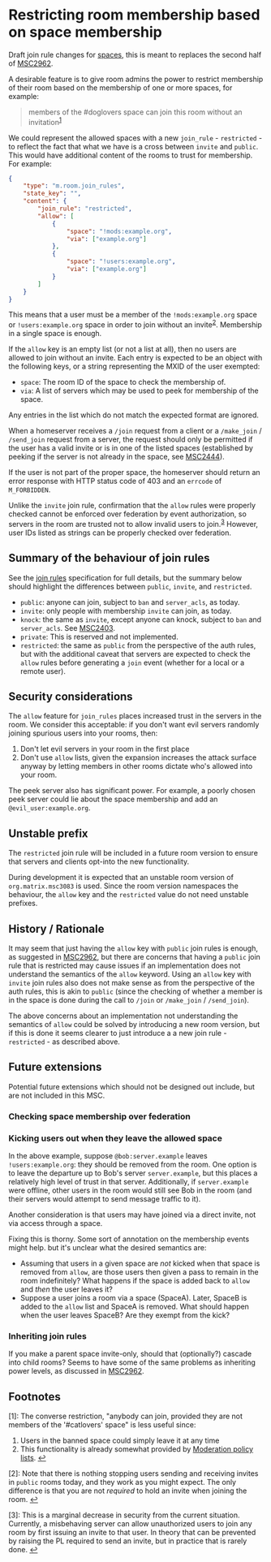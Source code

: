 # Restricting room membership based on space membership

Draft join rule changes for [spaces](https://github.com/matrix-org/matrix-doc/pull/1772),
this is meant to replaces the second half of [MSC2962](https://github.com/matrix-org/matrix-doc/pull/2962/).

A desirable feature is to give room admins the power to restrict membership of
their room based on the membership of one or more spaces, for example:

> members of the #doglovers space can join this room without an invitation<sup id="a1">[1](#f1)</sup>

We could represent the allowed spaces with a new `join_rule` - `restricted` - to
reflect  the fact that what we have is a cross between `invite` and `public`. This
would have additional content of the rooms to trust for membership. For example:

```json
{
    "type": "m.room.join_rules",
    "state_key": "",
    "content": {
        "join_rule": "restricted",
        "allow": [
            {
                "space": "!mods:example.org",
                "via": ["example.org"]
            },
            {
                "space": "!users:example.org",
                "via": ["example.org"]
            }
        ]
    }
}
```

This means that a user must be a member of the `!mods:example.org` space or
`!users:example.org` space in order to join without an invite<sup id="a2">[2](#f2)</sup>. Membership in
a single space is enough.

If the `allow` key is an empty list (or not a list at all), then no users are allowed to join without an invite. Each entry is expected to be an object with the
following keys, or a string representing the MXID of the user exempted:

* `space`: The room ID of the space to check the membership of.
* `via`: A list of servers which may be used to peek for membership of the space.

Any entries in the list which do not match the expected format are ignored.

When a homeserver receives a `/join` request from a client or a `/make_join` / `/send_join`
request from a server, the request should only be permitted if the user has a valid
invite or is in one of the listed spaces (established by peeking if the server is not
already in the space, see [MSC2444](https://github.com/matrix-org/matrix-doc/pull/2444)).

If the user is not part of the proper space, the homeserver should return an error response
with HTTP status code of 403 and an `errcode` of `M_FORBIDDEN`.

Unlike the `invite` join rule, confirmation that the `allow` rules were  properly
checked cannot be enforced over federation by event authorization, so servers in
the room are trusted not to allow invalid users to join.<sup id="a3">[3](#f3)</sup>
However, user IDs listed as strings can be properly checked over federation.

## Summary of the behaviour of join rules

See the [join rules](https://matrix.org/docs/spec/client_server/r0.6.1#m-room-join-rules)
specification for full details, but the summary below should highlight the differences
between `public`, `invite`, and `restricted`.

* `public`: anyone can join, subject to `ban` and `server_acls`, as today.
* `invite`: only people with membership `invite` can join, as today.
* `knock`: the same as `invite`, except anyone can knock, subject to `ban` and
  `server_acls`. See [MSC2403](https://github.com/matrix-org/matrix-doc/pull/2403).
* `private`: This is reserved and not implemented. 
* `restricted`: the same as `public` from the perspective of the auth rules, but
  with the additional caveat that servers are expected to check the `allow` rules
  before generating a `join` event (whether for a local or a remote user).

## Security considerations

The `allow` feature for `join_rules` places increased trust in the servers in the
  room. We consider this acceptable: if you don't want evil servers randomly
  joining spurious users into your rooms, then:

1. Don't let evil servers in your room in the first place
2. Don't use `allow` lists, given the expansion increases the attack surface anyway by letting members in other rooms dictate who's allowed into your room.

The peek server also has significant power. For example, a poorly chosen peek
server could lie about the space membership and add an `@evil_user:example.org`.

## Unstable prefix

The `restricted` join rule will be included in a future room version to ensure
that servers and clients opt-into the new functionality.

During development it is expected that an unstable room version of
`org.matrix.msc3083` is used. Since the room version namespaces the behaviour,
the `allow` key and the `restricted` value do not need unstable prefixes.

## History / Rationale

It may seem that just having the `allow` key with `public` join rules is enough,
as suggested in [MSC2962](https://github.com/matrix-org/matrix-doc/pull/2962/),
but there are concerns that having a `public` join rule that is restricted may
cause issues if an implementation does not understand the semantics of the `allow`
keyword. Using an `allow` key with `invite` join rules also does not make sense as
from the perspective of the auth rules, this is akin to `public` (since the checking
of whether a member is in the space is done during the call to `/join`
or `/make_join` / `/send_join`).

The above concerns about an implementation not understanding the semantics of `allow`
could be solved by introducing a new room version, but if this is done it seems clearer
to just introduce a a new join rule - `restricted` - as described above.

## Future extensions

Potential future extensions which should not be designed out
include, but are not included in this MSC.

### Checking space membership over federation



### Kicking users out when they leave the allowed space

In the above example, suppose `@bob:server.example` leaves `!users:example.org`:
they should be removed from the room. One option is to leave the departure up
to Bob's server `server.example`, but this places a relatively high level of trust
in that server. Additionally, if `server.example` were offline, other users in
the room would still see Bob in the room (and their servers would attempt to
send message traffic to it).

Another consideration is that users may have joined via a direct invite, not via access through a space.

Fixing this is thorny. Some sort of annotation on the membership events might
help. but it's unclear what the desired semantics are:

* Assuming that users in a given space are *not* kicked when that space is
  removed from `allow`, are those users then given a pass to remain
  in the room indefinitely? What happens if the space is added back to
  `allow` and *then* the user leaves it?
* Suppose a user joins a room via a space (SpaceA). Later, SpaceB is added to
  the `allow` list and SpaceA is removed. What should happen when the
  user leaves SpaceB? Are they exempt from the kick?

### Inheriting join rules

If you make a parent space invite-only, should that (optionally?) cascade into
child rooms? Seems to have some of the same problems as inheriting power levels, as discussed in [MSC2962](https://github.com/matrix-org/matrix-doc/pull/2962).

## Footnotes

<a id="f1"/>[1]: The converse restriction, "anybody can join, provided they are not members
of the '#catlovers' space" is less useful since:

1. Users in the banned space could simply leave it at any time
2. This functionality is already somewhat provided by [Moderation policy lists](https://matrix.org/docs/spec/client_server/r0.6.1#moderation-policy-lists). [↩](#a1)

<a id="f2"/>[2]: Note that there is nothing stopping users sending and
receiving invites in `public` rooms today, and they work as you might expect.
The only difference is that you are not *required* to hold an invite when
joining the room. [↩](#a2)

<a id="f3"/>[3]: This is a marginal decrease in security from the current
situation. Currently, a misbehaving server can allow  unauthorized users to join
any room by first issuing an invite to that user. In theory that can be
prevented by raising the PL required to send an invite, but in practice that is
rarely done. [↩](#a2)
